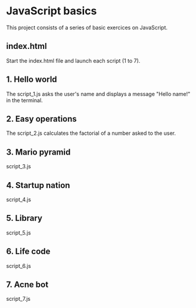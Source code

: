 # JavaScript basics
This project consists of a series of basic exercices on JavaScript.

## index.html
Start the index.html file and launch each script (1 to 7).

## 1. Hello world
The script_1.js asks the user's name and displays a message "Hello name!" in the terminal.

## 2. Easy operations
The script_2.js calculates the factorial of a number asked to the user.

## 3. Mario pyramid
script_3.js

## 4. Startup nation
script_4.js

## 5. Library
script_5.js

## 6. Life code
script_6.js

## 7. Acne bot
script_7.js

